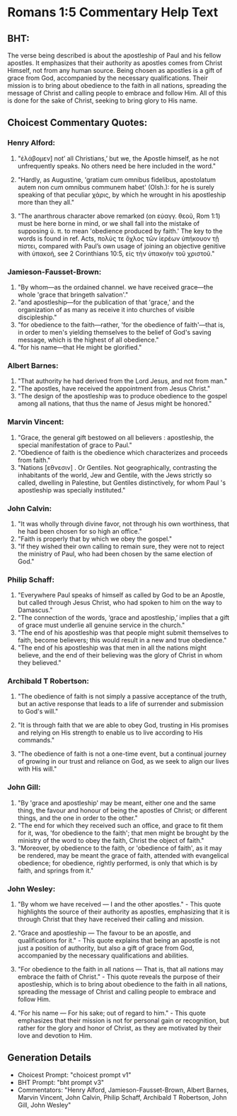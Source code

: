 # Romans 1:5 Commentary Help Text

## BHT:
The verse being described is about the apostleship of Paul and his fellow apostles. It emphasizes that their authority as apostles comes from Christ Himself, not from any human source. Being chosen as apostles is a gift of grace from God, accompanied by the necessary qualifications. Their mission is to bring about obedience to the faith in all nations, spreading the message of Christ and calling people to embrace and follow Him. All of this is done for the sake of Christ, seeking to bring glory to His name.

## Choicest Commentary Quotes:
### Henry Alford:
1. "ἐλάβομεν] not’ all Christians,’ but we, the Apostle himself, as he not unfrequently speaks. No others need be here included in the word."

2. "Hardly, as Augustine, 'gratiam cum omnibus fidelibus, apostolatum autem non cum omnibus communem habet' (Olsh.): for he is surely speaking of that peculiar χάρις, by which he wrought in his apostleship more than they all."

3. "The anarthrous character above remarked (on εὐαγγ. θεοῦ, Rom 1:1) must be here borne in mind, or we shall fall into the mistake of supposing ὑ. π. to mean 'obedience produced by faith.' The key to the words is found in ref. Acts, πολύς τε ὄχλος τῶν ἱερέων ὑπήκουον τῇ πίστει, compared with Paul’s own usage of joining an objective genitive with ὑπακοή, see 2 Corinthians 10:5, εἰς τὴν ὑπακοὴν τοῦ χριστοῦ."

### Jamieson-Fausset-Brown:
1. "By whom—as the ordained channel. we have received grace—the whole 'grace that bringeth salvation'." 
2. "and apostleship—for the publication of that 'grace,' and the organization of as many as receive it into churches of visible discipleship." 
3. "for obedience to the faith—rather, 'for the obedience of faith'—that is, in order to men's yielding themselves to the belief of God's saving message, which is the highest of all obedience." 
4. "for his name—that He might be glorified."

### Albert Barnes:
1. "That authority he had derived from the Lord Jesus, and not from man."
2. "The apostles, have received the appointment from Jesus Christ."
3. "The design of the apostleship was to produce obedience to the gospel among all nations, that thus the name of Jesus might be honored."

### Marvin Vincent:
1. "Grace, the general gift bestowed on all believers : apostleship, the special manifestation of grace to Paul." 
2. "Obedience of faith is the obedience which characterizes and proceeds from faith." 
3. "Nations [εθνεσιν] . Or Gentiles. Not geographically, contrasting the inhabitants of the world, Jew and Gentile, with the Jews strictly so called, dwelling in Palestine, but Gentiles distinctively, for whom Paul 's apostleship was specially instituted."

### John Calvin:
1. "It was wholly through divine favor, not through his own worthiness, that he had been chosen for so high an office."
2. "Faith is properly that by which we obey the gospel."
3. "If they wished their own calling to remain sure, they were not to reject the ministry of Paul, who had been chosen by the same election of God."

### Philip Schaff:
1. "Everywhere Paul speaks of himself as called by God to be an Apostle, but called through Jesus Christ, who had spoken to him on the way to Damascus."
2. "The connection of the words, ‘grace and apostleship,’ implies that a gift of grace must underlie all genuine service in the church."
3. "The end of his apostleship was that people might submit themselves to faith, become believers; this would result in a new and true obedience."
4. "The end of his apostleship was that men in all the nations might believe, and the end of their believing was the glory of Christ in whom they believed."

### Archibald T Robertson:
1. "The obedience of faith is not simply a passive acceptance of the truth, but an active response that leads to a life of surrender and submission to God's will."

2. "It is through faith that we are able to obey God, trusting in His promises and relying on His strength to enable us to live according to His commands."

3. "The obedience of faith is not a one-time event, but a continual journey of growing in our trust and reliance on God, as we seek to align our lives with His will."

### John Gill:
1. "By 'grace and apostleship' may be meant, either one and the same thing, the favour and honour of being the apostles of Christ; or different things, and the one in order to the other."
2. "The end for which they received such an office, and grace to fit them for it, was, 'for obedience to the faith'; that men might be brought by the ministry of the word to obey the faith, Christ the object of faith."
3. "Moreover, by obedience to the faith, or 'obedience of faith', as it may be rendered, may be meant the grace of faith, attended with evangelical obedience; for obedience, rightly performed, is only that which is by faith, and springs from it."

### John Wesley:
1. "By whom we have received — I and the other apostles." - This quote highlights the source of their authority as apostles, emphasizing that it is through Christ that they have received their calling and mission.

2. "Grace and apostleship — The favour to be an apostle, and qualifications for it." - This quote explains that being an apostle is not just a position of authority, but also a gift of grace from God, accompanied by the necessary qualifications and abilities.

3. "For obedience to the faith in all nations — That is, that all nations may embrace the faith of Christ." - This quote reveals the purpose of their apostleship, which is to bring about obedience to the faith in all nations, spreading the message of Christ and calling people to embrace and follow Him.

4. "For his name — For his sake; out of regard to him." - This quote emphasizes that their mission is not for personal gain or recognition, but rather for the glory and honor of Christ, as they are motivated by their love and devotion to Him.


## Generation Details
- Choicest Prompt: "choicest prompt v1"
- BHT Prompt: "bht prompt v3"
- Commentators: "Henry Alford, Jamieson-Fausset-Brown, Albert Barnes, Marvin Vincent, John Calvin, Philip Schaff, Archibald T Robertson, John Gill, John Wesley"
